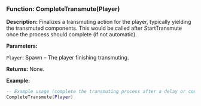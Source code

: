 ### Function: CompleteTransmute(Player)

**Description:** Finalizes a transmuting action for the player, typically yielding the transmuted components. This would be called after StartTransmute once the process should complete (if not automatic).

**Parameters:**

`Player`: Spawn – The player finishing transmuting.

**Returns:** None.

**Example:**

```lua
-- Example usage (complete the transmuting process after a delay or confirmation)
CompleteTransmute(Player)
```